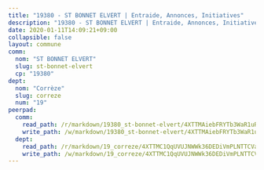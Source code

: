 ```yaml
---
title: "19380 - ST BONNET ELVERT | Entraide, Annonces, Initiatives"
description: "19380 - ST BONNET ELVERT | Entraide, Annonces, Initiatives"
date: 2020-01-11T14:09:21+09:00
collapsible: false
layout: commune
comm:
  nom: "ST BONNET ELVERT"
  slug: st-bonnet-elvert
  cp: "19380"
dept:
  nom: "Corrèze"
  slug: correze
  num: "19"
peerpad:
  comm:
    read_path: /r/markdown/19380_st-bonnet-elvert/4XTTMAiebFRYTb3WaR1uRhtBa85iAxrCxvSq35qLYezzNYCHw
    write_path: /w/markdown/19380_st-bonnet-elvert/4XTTMAiebFRYTb3WaR1uRhtBa85iAxrCxvSq35qLYezzNYCHw-K3TgV1MN6WKDqWAAndmB7dYWgCEFUQdYozLtSW1fox9yWUdceft1JYsY6Hhjmrks6sSAUGVammDX6uk3RWae5GjYi17mePpNxMpMyP8hVhnpE9BE4ySmt1YBYAAV5raa3YDpnNtq
  dept:
    read_path: /r/markdown/19_correze/4XTTMC1QqUVUJNWWk36DEDiVmPLNTTCVay5E5gwEvpSf36VsS
    write_path: /w/markdown/19_correze/4XTTMC1QqUVUJNWWk36DEDiVmPLNTTCVay5E5gwEvpSf36VsS-K3TgUzu4fqyixiBZaA5Ejd2iCC9xJnV2MqYc8L2r22c4qVWWx9VnJmMAAFTQjLmwLDBGZ9pgHdAtPGZHV6pZb6y2bhgaqXFUJ1Fp1QgihzJpszTr9ow8JcXoeYzTUZfY7Rzzn9sS
---
```



